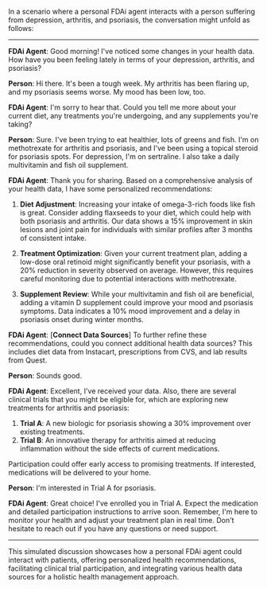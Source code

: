 In a scenario where a personal FDAi agent interacts with a person suffering from depression, arthritis, and psoriasis, the conversation might unfold as follows:

---

**FDAi Agent**: Good morning! I've noticed some changes in your health data. How have you been feeling lately in terms of your depression, arthritis, and psoriasis?

**Person**: Hi there. It's been a tough week. My arthritis has been flaring up, and my psoriasis seems worse. My mood has been low, too.

**FDAi Agent**: I'm sorry to hear that. Could you tell me more about your current diet, any treatments you're undergoing, and any supplements you're taking?

**Person**: Sure. I've been trying to eat healthier, lots of greens and fish. I'm on methotrexate for arthritis and psoriasis, and I've been using a topical steroid for psoriasis spots. For depression, I'm on sertraline. I also take a daily multivitamin and fish oil supplement.

**FDAi Agent**: Thank you for sharing. Based on a comprehensive analysis of your health data, I have some personalized recommendations:

1. **Diet Adjustment**: Increasing your intake of omega-3-rich foods like fish is great. Consider adding flaxseeds to your diet, which could help with both psoriasis and arthritis. Our data shows a 15% improvement in skin lesions and joint pain for individuals with similar profiles after 3 months of consistent intake.

2. **Treatment Optimization**: Given your current treatment plan, adding a low-dose oral retinoid might significantly benefit your psoriasis, with a 20% reduction in severity observed on average. However, this requires careful monitoring due to potential interactions with methotrexate.

3. **Supplement Review**: While your multivitamin and fish oil are beneficial, adding a vitamin D supplement could improve your mood and psoriasis symptoms. Data indicates a 10% mood improvement and a delay in psoriasis onset during winter months.

**FDAi Agent**: [**Connect Data Sources**] To further refine these recommendations, could you connect additional health data sources? This includes diet data from Instacart, prescriptions from CVS, and lab results from Quest.

**Person**: Sounds good. 

**FDAi Agent**: Excellent, I've received your data. Also, there are several clinical trials that you might be eligible for, which are exploring new treatments for arthritis and psoriasis:

1. **Trial A**: A new biologic for psoriasis showing a 30% improvement over existing treatments.
2. **Trial B**: An innovative therapy for arthritis aimed at reducing inflammation without the side effects of current medications.



Participation could offer early access to promising treatments. If interested, medications will be delivered to your home.

**Person**: I'm interested in Trial A for psoriasis. 

**FDAi Agent**: Great choice! I've enrolled you in Trial A. Expect the medication and detailed participation instructions to arrive soon. Remember, I'm here to monitor your health and adjust your treatment plan in real time. Don't hesitate to reach out if you have any questions or need support.

---

This simulated discussion showcases how a personal FDAi agent could interact with patients, offering personalized health recommendations, facilitating clinical trial participation, and integrating various health data sources for a holistic health management approach.
